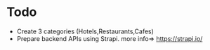 # Todo

*   Create 3 categories (Hotels,Restaurants,Cafes)
*   Prepare backend APIs using Strapi. more info=> https://strapi.io/
